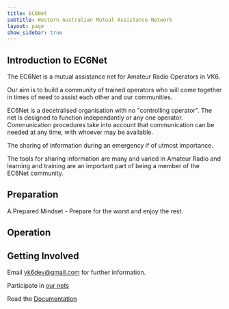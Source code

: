 ```yaml
---
title: EC6Net 
subtitle: Western Australian Mutual Assistance Network
layout: page
show_sidebar: true
---
```


## Introduction to EC6Net

The EC6Net is a mutual assistance net for Amateur Radio Operators in VK6.

Our aim is to build a community of trained operators who will come together in times of need to assist each other and our communities.

EC6Net is a decetralised organisation with no "controlling operator". The net is designed to function independantly or any one operator. Communication procedures take into account that communication can be needed at any time, with whoever may be available.

The sharing of information during an emergency if of utmost importance.

The tools for sharing information are many and varied in Amateur Radio and learning and training are an important part of being a member of the EC6Net community.

## Preparation

A Prepared Mindset - Prepare for the worst and enjoy the rest.

## Operation

## Getting Involved

Email [vk6dev@gmail.com](mailto:vk6dev@gmail.com) for further information. 

Participate in [our nets](/docs/get-involved/nets)

Read the [Documentation](/docs/)



